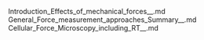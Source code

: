 Introduction_Effects_of_mechanical_forces__.md
General_Force_measurement_approaches_Summary__.md
Cellular_Force_Microscopy_including_RT__.md
